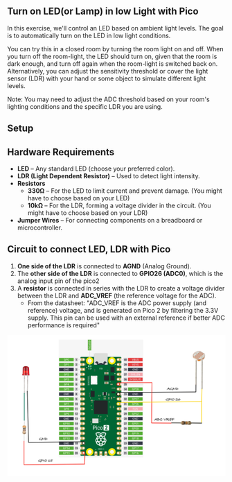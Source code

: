 ## Turn on LED(or Lamp) in low Light with Pico 

In this exercise, we'll control an LED based on ambient light levels. The goal is to automatically turn on the LED in low light conditions. 

You can try this in a closed room by turning the room light on and off. When you turn off the room-light, the LED should turn on, given that the room is dark enough, and turn off again when the room-light is switched back on. Alternatively, you can adjust the sensitivity threshold or cover the light sensor (LDR) with your hand or some object to simulate different light levels.

Note: You may need to adjust the ADC threshold based on your room's lighting conditions and the specific LDR you are using.

## Setup

## Hardware Requirements

- **LED** – Any standard LED (choose your preferred color).
- **LDR (Light Dependent Resistor)** – Used to detect light intensity.
- **Resistors**
  - **330Ω** – For the LED to limit current and prevent damage. (You might have to choose based on your LED)
  - **10kΩ** – For the LDR, forming a voltage divider in the circuit. (You might have to choose based on your LDR)
- **Jumper Wires** – For connecting components on a breadboard or microcontroller.


## Circuit to connect LED, LDR with Pico 

1. **One side of the LDR** is connected to **AGND** (Analog Ground).
2. The **other side of the LDR** is connected to **GPIO26 (ADC0)**, which is the analog input pin of the pico2
3. A **resistor** is connected in series with the LDR to create a voltage divider between the LDR and **ADC_VREF** (the reference voltage for the ADC).
    - From the datasheet: "ADC_VREF is the ADC power supply (and reference) voltage, and is generated on Pico 2 by filtering the 3.3V supply. This pin can be used with an external reference if better ADC performance is required"


<img style="display: block; margin: auto;" alt="pico2" src="./images/ldr-pico-led-circuit.jpg"/>
